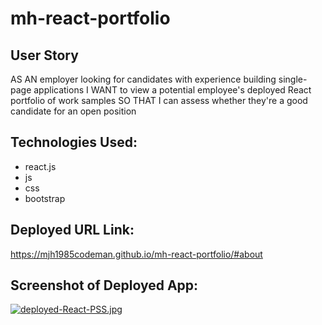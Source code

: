 # mh-react-portfolio

## User Story

AS AN employer looking for candidates with experience building single-page applications
I WANT to view a potential employee's deployed React portfolio of work samples
SO THAT I can assess whether they're a good candidate for an open position

## Technologies Used:

- react.js
- js
- css
- bootstrap

## Deployed URL Link: 
https://mjh1985codeman.github.io/mh-react-portfolio/#about

## Screenshot of Deployed App:
[![deployed-React-PSS.jpg](https://i.postimg.cc/vHLLYcJC/deployed-React-PSS.jpg)](https://postimg.cc/4myhwNN1)